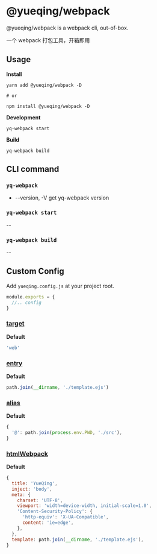 # @yueqing/webpack

@yueqing/webpack is a webpack cli, out-of-box.

一个 webpack 打包工具，开箱即用

## Usage

**Install**

```shell
yarn add @yueqing/webpack -D

# or

npm install @yueqing/webpack -D
```

**Development**

```shell
yq-webpack start
```

**Build**

```shell
yq-webpack build
```

## CLI command

### `yq-webpack`

- --version, -V  get yq-webpack version

### `yq-webpack start`

--

### `yq-webpack build`

--

## Custom Config

Add `yueqing.config.js` at your project root.

```js
module.exports = {
  //.. config
}
```

### [target](https://webpack.js.org/configuration/target/#target)

**Default**

```js
'web'
```

### [entry](https://webpack.js.org/configuration/entry-context/#entry)

**Default**

```js
path.join(__dirname, './template.ejs')
```

### [alias](https://webpack.js.org/configuration/resolve/#resolvealias)

**Default**

```js
{
  '@': path.join(process.env.PWD, './src'),
}
```

### [htmlWebpack](https://github.com/jantimon/html-webpack-plugin#options)

**Default**

```js
{
  title: 'YueQing',
  inject: 'body',
  meta: {
    charset: 'UTF-8',
    viewport: 'width=device-width, initial-scale=1.0',
    'Content-Security-Policy': {
      'http-equiv': 'X-UA-Compatible',
      content: 'ie=edge',
    },
  },
  template: path.join(__dirname, './template.ejs'),
}
```
